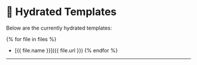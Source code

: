 # 🧬 Hydrated Templates

Below are the currently hydrated templates:

{% for file in files %}
- [{{ file.name }}]({{ file.url }})
{% endfor %}

---

<div id="countdown"></div>
<script>
  const endTime = new Date("{{ COUNTDOWN_END }}");
  const countdown = document.getElementById("countdown");
  setInterval(() => {
    const now = new Date();
    const diff = endTime - now;
    const hours = Math.floor(diff / 3600000);
    const minutes = Math.floor((diff % 3600000) / 60000);
    countdown.textContent = `Global hydration expires in: ${hours}h ${minutes}m`;
  }, 60000);
</script>
